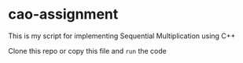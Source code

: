 # cao-assignment

This is my script for implementing Sequential Multiplication using C++

Clone this repo or copy this file and `run` the code 
